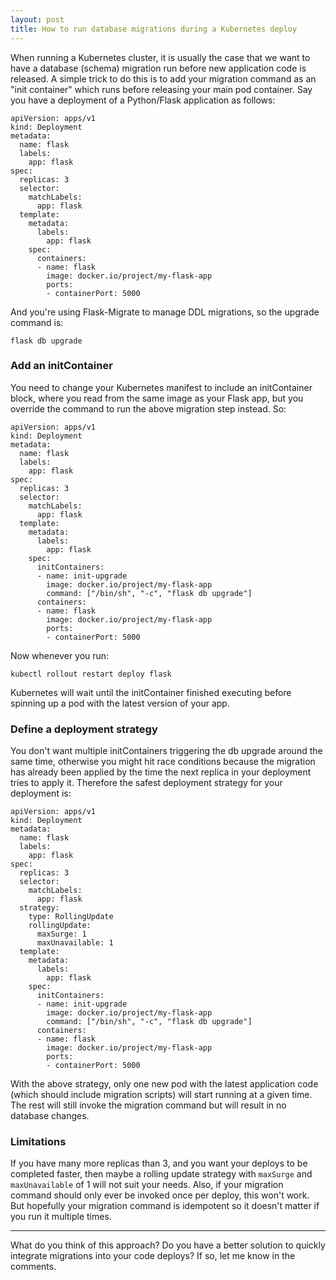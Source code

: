 ```yaml
---
layout: post
title: How to run database migrations during a Kubernetes deploy
---
```


When running a Kubernetes cluster, it is usually the case that we want to have
a database (schema) migration run before new application code is released. A
simple trick to do this is to add your migration command as an "init container"
which runs before releasing your main pod container.  Say you have a deployment
of a Python/Flask application as follows:

```
apiVersion: apps/v1
kind: Deployment
metadata:
  name: flask
  labels:
    app: flask
spec:
  replicas: 3
  selector:
    matchLabels:
      app: flask
  template:
    metadata:
      labels:
        app: flask
    spec:
      containers:
      - name: flask
        image: docker.io/project/my-flask-app
        ports:
        - containerPort: 5000
```

And you're using Flask-Migrate to manage DDL migrations, so the upgrade command is:

```
flask db upgrade
```

### Add an initContainer

You need to change your Kubernetes manifest to include an initContainer block,
where you read from the same image as your Flask app, but you override the
command to run the above migration step instead. So:

```
apiVersion: apps/v1
kind: Deployment
metadata:
  name: flask
  labels:
    app: flask
spec:
  replicas: 3
  selector:
    matchLabels:
      app: flask
  template:
    metadata:
      labels:
        app: flask
    spec:
      initContainers:
      - name: init-upgrade
        image: docker.io/project/my-flask-app
        command: ["/bin/sh", "-c", "flask db upgrade"]
      containers:
      - name: flask
        image: docker.io/project/my-flask-app
        ports:
        - containerPort: 5000
```

Now whenever you run:

```
kubectl rollout restart deploy flask
```

Kubernetes will wait until the initContainer finished executing before spinning
up a pod with the latest version of your app.

### Define a deployment strategy

You don't want multiple initContainers triggering the db upgrade around the
same time, otherwise you might hit race conditions because the migration has
already been applied by the time the next replica in your deployment tries to
apply it.  Therefore the safest deployment strategy for your deployment is:

```
apiVersion: apps/v1
kind: Deployment
metadata:
  name: flask
  labels:
    app: flask
spec:
  replicas: 3
  selector:
    matchLabels:
      app: flask
  strategy:
    type: RollingUpdate
    rollingUpdate:
      maxSurge: 1
      maxUnavailable: 1
  template:
    metadata:
      labels:
        app: flask
    spec:
      initContainers:
      - name: init-upgrade
        image: docker.io/project/my-flask-app
        command: ["/bin/sh", "-c", "flask db upgrade"]
      containers:
      - name: flask
        image: docker.io/project/my-flask-app
        ports:
        - containerPort: 5000
```

With the above strategy, only one new pod with the latest application code
(which should include migration scripts) will start running at a given time.
The rest will still invoke the migration command but will result in no database
changes. 

### Limitations

If you have many more replicas than 3, and you want your deploys to be
completed faster, then maybe a rolling update strategy with `maxSurge` and
`maxUnavailable` of 1 will not suit your needs. Also, if your migration command
should only ever be invoked once per deploy, this won't work. But hopefully
your migration command is idempotent so it doesn't matter if you
run it multiple times.

---

What do you think of this approach? Do you have a better solution to quickly
integrate migrations into your code deploys? If so, let me know in the
comments.
